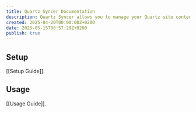```yaml
---
title: Quartz Syncer Documentation
description: Quartz Syncer allows you to manage your Quartz site content from Obsidian.
created: 2025-04-20T00:00:00Z+0200
date: 2025-05-15T08:57:29Z+0200
publish: true
---
```


## Setup

[[Setup Guide]].

## Usage

[[Usage Guide]].
